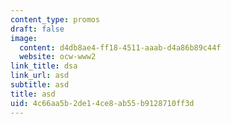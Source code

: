 ```yaml
---
content_type: promos
draft: false
image:
  content: d4db8ae4-ff18-4511-aaab-d4a86b89c44f
  website: ocw-www2
link_title: dsa
link_url: asd
subtitle: asd
title: asd
uid: 4c66aa5b-2de1-4ce8-ab55-b9128710ff3d
---
```

